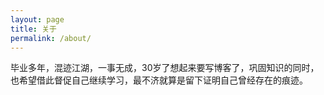 ```yaml
---
layout: page
title: 关于
permalink: /about/
---
```


毕业多年，混迹江湖，一事无成，30岁了想起来要写博客了，巩固知识的同时，也希望借此督促自己继续学习，最不济就算是留下证明自己曾经存在的痕迹。

